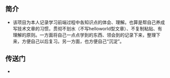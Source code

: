 ##  简介

* 该项目为本人记录学习前端过程中各知识点的体会、理解。也算是帮自己养成写技术文章的习惯，贯彻不划水（不写helloworld型文章）、不复制粘贴、有理解的原则。一方面将自己一点点学到的东西、领会到的记录下来，整理下来，方便自己以后复习。另一方面，也方便自己“沉淀”。

## 传送门

* [ ]()

